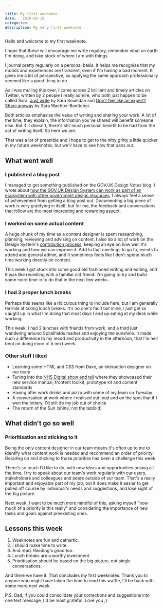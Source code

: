 ```yaml
---

title: My first weeknote
date:   2018-02-15 
categories:
description: My very first weeknote
---
```


Hello and welcome to my first weeknote. 

I hope that these will encourage me write regulary, remember what on earth I'm doing, and take stock of where I am with things.
 
I journal pretty regularly on a personal basis. It helps me recognise that my moods and experiences are transient, even if I'm having a bad moment. It gives me a lot of perspective, so applying the same approach professionally seemed like a good thing to do.

As I was mulling this over, I came across 2 brilliant and timely articles on Twitter, written by 2 people I really admire, who both just happen to be called Sara. [Just write](https://www.sarasoueidan.com/desk/just-write/) by Sara Soueidan and [Don't feel like an expert? Share anyway](https://medium.com/@sara_ann_marie/dont-feel-like-an-expert-share-anyway-661f2f8cd038) by Sara Wachter-Boettcher. 

Both articles emphasise the value of writing and sharing your work. A lot of the time, they explain, the information you've shared will benefit someone else. But if it doesn't, there's still much personal benefit to be had from the act of writing itself. So here we are.

That was a lot of preamble and I hope to get to the nitty gritty a little quicker in my future weeknotes, but we'll have to see how that pans out.

## What went well

### I published a blog post 

I managed to get something published on the GOV.UK Design Notes blog. I wrote about [how the GOV.UK Design System can work as part of an ecosystem with other government design resources](https://designnotes.blog.gov.uk/2019/02/14/how-the-gov-uk-design-system-can-work-alongside-other-government-design-resources/). I always feel a sense of achievement from getting a blog post out. Documenting a big piece of work is very gratifying in itself, but for me, the feedback and conversations that follow are the most interesting and rewarding aspect.

### I worked on some actual content

A huge chunk of my time as a content designer is spent researching, planning, reviewing and advising on content. I also do a lot of work on the Design System's [contribution process](https://designnotes.blog.gov.uk/2018/09/26/opening-up-the-gov-uk-design-system-for-contributions/), keeping an eye on how well it's working and how we can improve it. Add to that meetings to go to, events to attend and general admin, and it sometimes feels like I don't spend much time working directly on content. 

This week I got stuck into some good old fashioned writing and editing, and it was like reuiniting with a familiar old friend. I'm going to try and build some more time in to do that in the next few weeks. 

### I had 3 proper lunch breaks

Perhaps this seems like a ridiculous thing to include here, but I am generally terrible at taking lunch breaks. It's no one's fault but mine, I just get so caught up in what I'm doing that most days I end up eating at my desk while working. 

This week, I had 2 lunches with friends from work, and a third just wandering around Spitalfields market and enjoying the sunshine. It made such a difference to my mood and productivity in the afternoon, that I'm hell bent on doing more of it next week. 

### Other stuff I liked

- Learning some HTML and CSS from Dave, an interaction designer on our team
- Tuning into the [NHS Digital show and tell](https://www.youtube.com/watch?v=C8dfgJQ8JEo) where they showcased their new service manual, frontent toolkit, prototype kit and content standards
- Having after work drinks and pizza with some of my team on Tuesday
- A conversation at work where I realised out loud and on the spot that if I won the lottery, I'd still do my job out of choice
- The return of the Sun (shine, not the tabloid)

## What didn't go so well

### Prioritisation and sticking to it

Being the only content designer in our team means it's often up to me to identify what content work is needed and recommend an order of priority. Deciding on and sticking to those priorities has been a challenge this week. 

There's so much I'd like to do, with new ideas and opportunities arising all the time. I try to speak about our team's work regularly with our users, stakeholders and colleagues and peers outside of our team. That's a really important and enjoyable part of my job, but it does make it easier to get pulled off course by individual's needs and suggestions, and lose sight of the big picture.

Next week, I want to be much more mindful of this, asking myself "how much of a priority is this really" and considering the importance of new tasks and goals against preexisting ones. 

## Lessons this week

1. Weeknotes are fun and cathartic.
2. I should make time to write.
3. And read. Reading's good too.
4. Lunch breaks are a worthy investment.
5. Prioritisation should be based on the big picture, not single conversations.

And there we have it. That concludes my first weeknotes. Thank you to anyone who might have taken the time to read this waffle, I'll be back with some more next week. 

P.S. Dad, if you could consolidate your corrections and suggestions into one text message, I'd be most grateful. Love you ;)
